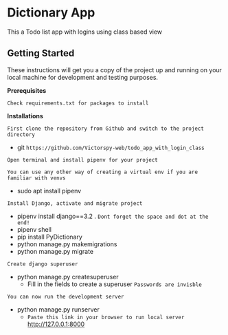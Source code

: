 # Dictionary App

This a Todo list app with logins using class based view

## Getting Started

These instructions will get you a copy of the project up and running on your local machine for development and testing
purposes.

**Prerequisites**

```
Check requirements.txt for packages to install
```

**Installations**

```
First clone the repository from Github and switch to the project directory
```

* git `https://github.com/Victorspy-web/todo_app_with_login_class`

```
Open terminal and install pipenv for your project
```

`
You can use any other way of creating a virtual env if you are familiar with venvs
`

* sudo apt install pipenv

```
Install Django, activate and migrate project
```

* pipenv install django==3.2 . `Dont forget the space and dot at the end!`
* pipenv shell
* pip install PyDictionary
* python manage.py makemigrations
* python manage.py migrate

```
Create django superuser
```

* python manage.py createsuperuser
    * Fill in the fields to create a superuser `Passwords are invisble`

```
You can now run the development server
```

* python manage.py runserver
    * `Paste this link in your browser to run local server` http://127.0.0.1:8000